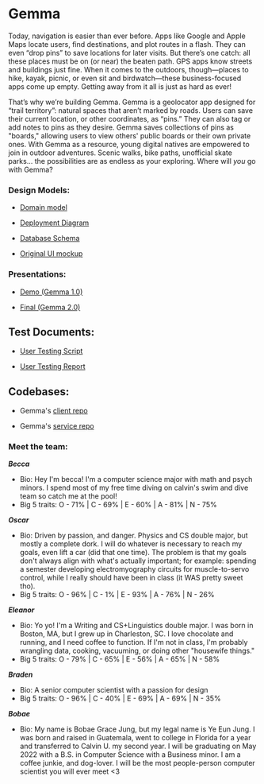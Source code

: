 # Gemma

Today, navigation is easier than ever before. Apps like Google and Apple Maps locate users, find destinations, and plot routes in a flash. They can even “drop pins” to save locations for later visits. But there’s one catch: all these places must be on (or near) the beaten path. GPS apps know streets and buildings just fine. When it comes to the outdoors, though—places to hike, kayak, picnic, or even sit and birdwatch—these business-focused apps come up empty. Getting away from it all is just as hard as ever!

That’s why we’re building Gemma. Gemma is a geolocator app designed for “trail territory”: natural spaces that aren’t marked by roads. Users can save their current location, or other coordinates, as “pins.” They can also tag or add notes to pins as they desire. Gemma saves collections of pins as "boards," allowing users to view others' public boards or their own private ones. With Gemma as a resource, young digital natives are empowered to join in outdoor adventures. Scenic walks, bike paths, unofficial skate parks... the possibilities are as endless as your exploring. Where will *you* go with Gemma? 

### Design Models:
- [Domain model](https://github.com/Gemma-app/Gemma-project/blob/main/DesignModels/Domain_Model.png)

- [Deployment Diagram](https://github.com/Gemma-app/Gemma-project/blob/main/DesignModels/Deployment_Diagram.png)

- [Database Schema](https://github.com/Gemma-app/Gemma-project/blob/main/DesignModels/Database_Schema.md)

- [Original UI mockup](https://github.com/Gemma-app/Gemma-project/blob/main/DesignModels/User_Interface_Model.png)

### Presentations:
- [Demo (Gemma 1.0)](https://github.com/Gemma-app/Gemma-project/blob/main/Presentations/CS262_Demo.pptx)

- [Final (Gemma 2.0)](https://github.com/Gemma-app/Gemma-project/blob/main/Presentations/CS262_Final.pdf)

## Test Documents:
- [User Testing Script](https://github.com/Gemma-app/Gemma-project/blob/main/Testing/TestScript.md)

- [User Testing Report](https://github.com/Gemma-app/Gemma-project/blob/main/Testing/UserTestingReport.pdf)

## Codebases:
- Gemma's [client repo](https://github.com/Gemma-app/Gemma-client)

- Gemma's [service repo](https://github.com/Gemma-app/Gemma-service)

### Meet the team:

***Becca***
- Bio: Hey I'm becca! I'm a computer science major with math and psych minors. I spend most of my free time diving on calvin's swim and dive team so catch me at the pool!
- Big 5 traits: O - 71% | C - 69% | E - 60% | A - 81% | N - 75%

***Oscar***
- Bio: Driven by passion, and danger. Physics and CS double major, but mostly a complete dork. I will do whatever is necessary to reach my goals, even lift a car (did that one time). The problem is that my goals don't always align with what's actually important; for example: spending a semester developing electromyography circuits for muscle-to-servo control, while I really should have been in class (it WAS pretty sweet tho).
- Big 5 traits:  O - 96% | C - 1% | E - 93% | A - 76% | N - 26%

***Eleanor***
- Bio: Yo yo! I'm a Writing and CS+Linguistics double major. I was born in Boston, MA, but I grew up in Charleston, SC. I love chocolate and running, and I need coffee to function. If I'm not in class, I'm probably wrangling data, cooking, vacuuming, or doing other "housewife things."
- Big 5 traits: O - 79% | C - 65% | E - 56% | A - 65% | N - 58%

***Braden***
- Bio: A senior computer scientist with a passion for design
- Big 5 traits:  O - 96% | C - 40% | E - 69% | A - 69% | N - 35%

***Bobae***
- Bio: My name is Bobae Grace Jung, but my legal name is Ye Eun Jung. I was born and raised in Guatemala, 
went to college in Florida for a year and transferred to Calvin U. my second year. I will be graduating 
on May 2022 with a B.S. in Computer Science with a Business minor. I am a coffee junkie, and dog-lover.
I will be the most people-person computer scientist you will ever meet <3
